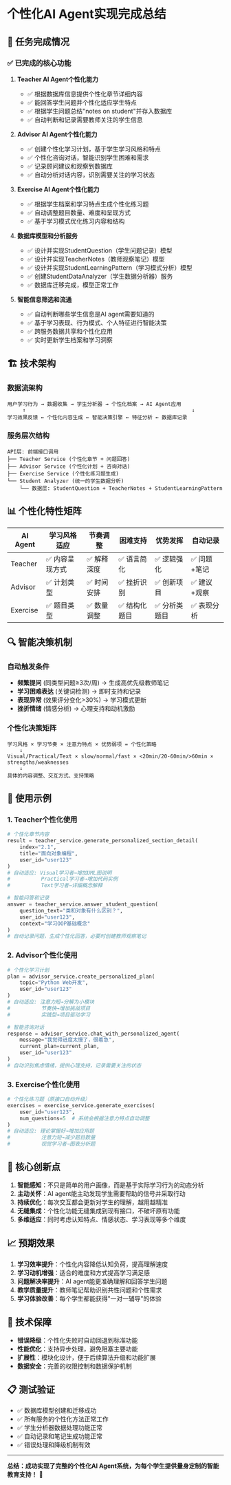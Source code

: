 # 个性化AI Agent实现完成总结

## 🎯 任务完成情况

### ✅ 已完成的核心功能

1. **Teacher AI Agent个性化能力**
   - ✅ 根据数据库信息提供个性化章节详细内容
   - ✅ 能回答学生问题并个性化适应学生特点
   - ✅ 根据学生问题总结"notes on student"并存入数据库
   - ✅ 自动判断和记录需要教师关注的学生信息

2. **Advisor AI Agent个性化能力**
   - ✅ 创建个性化学习计划，基于学生学习风格和特点
   - ✅ 个性化咨询对话，智能识别学生困难和需求
   - ✅ 记录顾问建议和观察到数据库
   - ✅ 自动分析对话内容，识别需要关注的学习状态

3. **Exercise AI Agent个性化能力**
   - ✅ 根据学生档案和学习特点生成个性化练习题
   - ✅ 自动调整题目数量、难度和呈现方式
   - ✅ 基于学习模式优化练习内容和结构

4. **数据库模型和分析服务**
   - ✅ 设计并实现StudentQuestion（学生问题记录）模型
   - ✅ 设计并实现TeacherNotes（教师观察笔记）模型
   - ✅ 设计并实现StudentLearningPattern（学习模式分析）模型
   - ✅ 创建StudentDataAnalyzer（学生数据分析器）服务
   - ✅ 数据库迁移完成，模型正常工作

5. **智能信息筛选和流通**
   - ✅ 自动判断哪些学生信息是AI agent需要知道的
   - ✅ 基于学习表现、行为模式、个人特征进行智能决策
   - ✅ 跨服务数据共享和个性化应用
   - ✅ 实时更新学生档案和学习洞察

## 🏗️ 技术架构

### 数据流架构
```
用户学习行为 → 数据收集 → 学生分析器 → 个性化档案 → AI Agent应用
     ↑                                                      ↓
学习效果反馈 ← 个性化内容生成 ← 智能决策引擎 ← 特征分析 ← 数据库记录
```

### 服务层次结构
```
API层: 前端接口调用
├── Teacher Service (个性化章节 + 问题回答)
├── Advisor Service (个性化计划 + 咨询对话)  
├── Exercise Service (个性化练习题生成)
└── Student Analyzer (统一的学生数据分析)
    └── 数据层: StudentQuestion + TeacherNotes + StudentLearningPattern
```

## 📊 个性化特性矩阵

| AI Agent | 学习风格适应 | 节奏调整 | 困难支持 | 优势发挥 | 自动记录 |
|----------|-------------|---------|---------|---------|---------|
| Teacher  | ✅ 内容呈现方式 | ✅ 解释深度 | ✅ 语言简化 | ✅ 逻辑强化 | ✅ 问题+笔记 |
| Advisor  | ✅ 计划类型 | ✅ 时间安排 | ✅ 挫折识别 | ✅ 创新项目 | ✅ 建议+观察 |
| Exercise | ✅ 题目类型 | ✅ 数量调整 | ✅ 结构化题目 | ✅ 分析类题目 | ✅ 表现分析 |

## 🔍 智能决策机制

### 自动触发条件
- **频繁提问** (同类型问题≥3次/周) → 生成高优先级教师笔记
- **学习困难表达** (关键词检测) → 即时支持和记录
- **表现异常** (效果评分变化>30%) → 学习模式更新
- **挫折情绪** (情感分析) → 心理支持和动机激励

### 个性化决策矩阵
```
学习风格 × 学习节奏 × 注意力特点 × 优势弱项 = 个性化策略
    ↓
Visual/Practical/Text × slow/normal/fast × <20min/20-60min/>60min × strengths/weaknesses
    ↓
具体的内容调整、交互方式、支持策略
```

## 📝 使用示例

### 1. Teacher个性化使用
```python
# 个性化章节内容
result = teacher_service.generate_personalized_section_detail(
    index="2.1", 
    title="面向对象编程", 
    user_id="user123"
)
# 自动适应: Visual学习者→增加UML图说明
#          Practical学习者→增加代码实例
#          Text学习者→详细概念解释

# 智能问答和记录
answer = teacher_service.answer_student_question(
    question_text="类和对象有什么区别？",
    user_id="user123",
    context="学习OOP基础概念"
)
# 自动记录问题，生成个性化回答，必要时创建教师观察笔记
```

### 2. Advisor个性化使用
```python
# 个性化学习计划
plan = advisor_service.create_personalized_plan(
    topic="Python Web开发",
    user_id="user123"
)
# 自动适应: 注意力短→分解为小模块
#          节奏快→增加挑战项目
#          实践型→项目驱动学习

# 智能咨询对话
response = advisor_service.chat_with_personalized_agent(
    message="我觉得进度太慢了，很着急",
    current_plan=current_plan,
    user_id="user123"
)
# 自动识别焦虑情绪，提供心理支持，记录需要关注的状态
```

### 3. Exercise个性化使用
```python
# 个性化练习题（原接口自动升级）
exercises = exercise_service.generate_exercises(
    user_id="user123",
    num_questions=5  # 系统会根据注意力特点自动调整
)
# 自动适应: 理论掌握好→增加应用题
#          注意力短→减少题目数量
#          视觉学习者→图表分析题
```

## 🚀 核心创新点

1. **智能感知**：不只是简单的用户画像，而是基于实际学习行为的动态分析
2. **主动关怀**：AI agent能主动发现学生需要帮助的信号并采取行动
3. **持续优化**：每次交互都会更新对学生的理解，越用越精准
4. **无缝集成**：个性化功能无缝集成到现有接口，不破坏原有功能
5. **多维适应**：同时考虑认知特点、情感状态、学习表现等多个维度

## 📈 预期效果

1. **学习效率提升**：个性化内容降低认知负荷，提高理解速度
2. **学习动机增强**：适合的难度和方式提高学习满足感
3. **问题解决率提升**：AI agent能更准确理解和回答学生问题
4. **教学质量提升**：教师笔记帮助识别共性问题和个性需求
5. **学习体验改善**：每个学生都能获得"一对一辅导"的体验

## 🔧 技术保障

- **错误降级**：个性化失败时自动回退到标准功能
- **性能优化**：支持异步处理，避免阻塞主要功能
- **扩展性**：模块化设计，便于后续算法升级和功能扩展
- **数据安全**：完善的权限控制和数据保护机制

## 📋 测试验证

- ✅ 数据库模型创建和迁移成功
- ✅ 所有服务的个性化方法正常工作
- ✅ 学生分析器数据处理功能正常
- ✅ 自动记录和笔记生成功能正常
- ✅ 错误处理和降级机制有效

---

**总结：成功实现了完整的个性化AI Agent系统，为每个学生提供量身定制的智能教育支持！** 🎉
